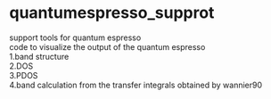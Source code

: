 # quantumespresso_supprot
support tools for quantum espresso  
code to visualize the output of the quantum espresso  
1.band structure  
2.DOS  
3.PDOS  
4.band calculation from the transfer integrals obtained by wannier90  
